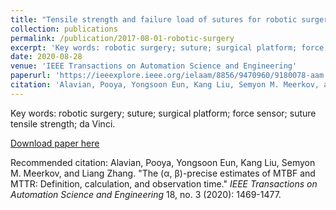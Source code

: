```yaml
---
title: "Tensile strength and failure load of sutures for robotic surgery"
collection: publications
permalink: /publication/2017-08-01-robotic-surgery
excerpt: 'Key words: robotic surgery; suture; surgical platform; force sensor; suture tensile strength; da Vinci.'
date: 2020-08-28
venue: 'IEEE Transactions on Automation Science and Engineering'
paperurl: 'https://ieeexplore.ieee.org/ielaam/8856/9470960/9180078-aam.pdf'
citation: 'Alavian, Pooya, Yongsoon Eun, Kang Liu, Semyon M. Meerkov, and Liang Zhang. "The (&alpha;, &beta;)-precise estimates of MTBF and MTTR: Definition, calculation, and observation time." <i>IEEE Transactions on Automation Science and Engineering</i> 18, no. 3 (2020): 1469-1477.'
---
```

Key words: robotic surgery; suture; surgical platform; force sensor; suture tensile strength; da Vinci.

[Download paper here](https://ieeexplore.ieee.org/ielaam/8856/9470960/9180078-aam.pdf)

Recommended citation: Alavian, Pooya, Yongsoon Eun, Kang Liu, Semyon M. Meerkov, and Liang Zhang. "The (&alpha;, &beta;)-precise estimates of MTBF and MTTR: Definition, calculation, and observation time." <i>IEEE Transactions on Automation Science and Engineering</i> 18, no. 3 (2020): 1469-1477.